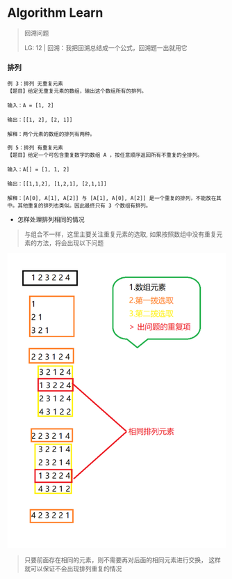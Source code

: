 # Algorithm Learn

> 回溯问题
> 
> LG: 12 | 回溯：我把回溯总结成一个公式，回溯题一出就用它



### 排列
```text
例 3：排列 无重复元素
【题目】给定无重复元素的数组，输出这个数组所有的排列。

输入：A = [1, 2]

输出：[[1, 2], [2, 1]]

解释：两个元素的数组的排列有两种。
```

```text
例 5：排列 有重复元素
【题目】给定一个可包含重复数字的数组 A ，按任意顺序返回所有不重复的全排列。

输入：A[] = [1, 1, 2]

输出：[[1,1,2], [1,2,1], [2,1,1]]

解释：[A[0], A[1], A[2]] 与 [A[1], A[0], A[2]] 是一个重复的排列，不能放在其中。其他重复的排列也类似。因此最终只有 3 个数组有排列。
```
* 怎样处理排列相同的情况
> 与组合不一样，这里主要关注重复元素的选取, 如果按照数组中没有重复元素的方法，将会出现以下问题
> 
![icon](./img/backtrack_arrangementwithrepeatelement.png)

> 只要前面存在相同的元素，则不需要再对后面的相同元素进行交换， 这样就可以保证不会出现排列重复的情况
